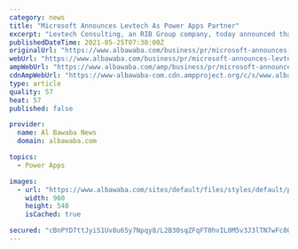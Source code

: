 ```yaml
---
category: news
title: "Microsoft Announces Levtech As Power Apps Partner"
excerpt: "Levtech Consulting, an RIB Group company, today announced that it has extended its partnership with Microsoft to be a certified Power Apps Partner Levtech Consulting, an RIB Group company ..."
publishedDateTime: 2021-05-25T07:30:00Z
originalUrl: "https://www.albawaba.com/business/pr/microsoft-announces-levtech-power-apps-partner-1429413"
webUrl: "https://www.albawaba.com/business/pr/microsoft-announces-levtech-power-apps-partner-1429413"
ampWebUrl: "https://www.albawaba.com/amp/business/pr/microsoft-announces-levtech-power-apps-partner-1429413"
cdnAmpWebUrl: "https://www-albawaba-com.cdn.ampproject.org/c/s/www.albawaba.com/amp/business/pr/microsoft-announces-levtech-power-apps-partner-1429413"
type: article
quality: 57
heat: 57
published: false

provider:
  name: Al Bawaba News
  domain: albawaba.com

topics:
  - Power Apps

images:
  - url: "https://www.albawaba.com/sites/default/files/styles/default/public/2021-05/Anilesh%20Kumar%2C%20CEO%2C%20Levtech%20Consulting.JPG?itok=FNOzJPpk"
    width: 960
    height: 540
    isCached: true

secured: "cBnPYD7ttJyiS1Uv8u65y7Npqy8/L2B30sqZFqFT0hvIL0M5v3J3lTN7wFc8OiJkjVKl0CkqI8irBCzdPID7tk//Imuw4DRn2YFiTfhgw1Vcsxuf8uJLUBVLO7aPQ8SHNpjXQSaslGAbhqau1CFtfttRxMEgkPXlubeSZBauRypwBzcz0gx2AqwR0lt666C1bwKxZQIx43LfnR+9jqXH+GWwWcJ8knnJwPJBul9oJRIaMhtX5uDtIWOk3eT2ipLYqYcqb27HYOca7phmb5713IzQz1vln9sG/HcuKM3zVg+13PGnSIqw2+xzGxym4/x1nzcsMfNwU4P8W5swOagTeRR1WNQFF1h7BpCnf8iyOlY=;HLf8jTBTC+LQXws4VSl9jw=="
---
```


